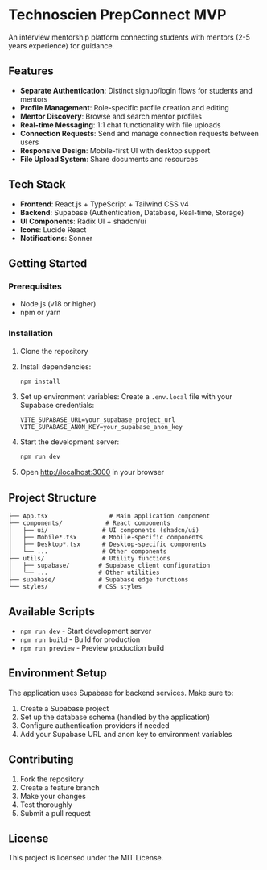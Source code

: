 # Technoscien PrepConnect MVP

An interview mentorship platform connecting students with mentors (2-5 years experience) for guidance.

## Features

- **Separate Authentication**: Distinct signup/login flows for students and mentors
- **Profile Management**: Role-specific profile creation and editing
- **Mentor Discovery**: Browse and search mentor profiles
- **Real-time Messaging**: 1:1 chat functionality with file uploads
- **Connection Requests**: Send and manage connection requests between users
- **Responsive Design**: Mobile-first UI with desktop support
- **File Upload System**: Share documents and resources

## Tech Stack

- **Frontend**: React.js + TypeScript + Tailwind CSS v4
- **Backend**: Supabase (Authentication, Database, Real-time, Storage)
- **UI Components**: Radix UI + shadcn/ui
- **Icons**: Lucide React
- **Notifications**: Sonner

## Getting Started

### Prerequisites

- Node.js (v18 or higher)
- npm or yarn

### Installation

1. Clone the repository
2. Install dependencies:
   ```bash
   npm install
   ```

3. Set up environment variables:
   Create a `.env.local` file with your Supabase credentials:
   ```
   VITE_SUPABASE_URL=your_supabase_project_url
   VITE_SUPABASE_ANON_KEY=your_supabase_anon_key
   ```

4. Start the development server:
   ```bash
   npm run dev
   ```

5. Open [http://localhost:3000](http://localhost:3000) in your browser

## Project Structure

```
├── App.tsx                 # Main application component
├── components/            # React components
│   ├── ui/               # UI components (shadcn/ui)
│   ├── Mobile*.tsx       # Mobile-specific components
│   ├── Desktop*.tsx      # Desktop-specific components
│   └── ...               # Other components
├── utils/                # Utility functions
│   ├── supabase/        # Supabase client configuration
│   └── ...              # Other utilities  
├── supabase/            # Supabase edge functions
└── styles/              # CSS styles
```

## Available Scripts

- `npm run dev` - Start development server
- `npm run build` - Build for production
- `npm run preview` - Preview production build

## Environment Setup

The application uses Supabase for backend services. Make sure to:

1. Create a Supabase project
2. Set up the database schema (handled by the application)
3. Configure authentication providers if needed
4. Add your Supabase URL and anon key to environment variables

## Contributing

1. Fork the repository
2. Create a feature branch
3. Make your changes
4. Test thoroughly
5. Submit a pull request

## License

This project is licensed under the MIT License.